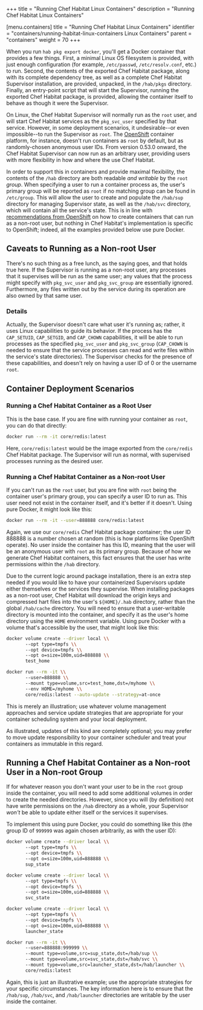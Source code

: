 +++
title = "Running Chef Habitat Linux Containers"
description = "Running Chef Habitat Linux Containers"


[menu.containers]
    title = "Running Chef Habitat Linux Containers"
    identifier = "containers/running-habitat-linux-containers Linux Containers"
    parent = "containers"
    weight = 70
+++

When you run `hab pkg export docker`, you'll get a Docker container that provides a few things. First, a minimal Linux OS filesystem is provided, with just enough configuration (for example, `/etc/passwd`, `/etc/resolv.conf`, etc.) to run. Second, the contents of the exported Chef Habitat package, along with its complete dependency tree, as well as a complete Chef Habitat Supervisor installation, are provided, unpacked, in the `/hab/pkgs` directory. Finally, an entry-point script that will start the Supervisor, running the exported Chef Habitat package, is provided, allowing the container itself to behave as though it were the Supervisor.

On Linux, the Chef Habitat Supervisor will normally run as the `root` user, and will start Chef Habitat services as the `pkg_svc_user` specified by that service. However, in some deployment scenarios, it undesirable--or even impossible--to run the Supervisor as `root`. The [OpenShift](https://www.openshift.com/) container platform, for instance, doesn't run containers as `root` by default, but as randomly-chosen anonymous user IDs. From version 0.53.0 onward, the Chef Habitat Supervisor can now run as an arbitrary user, providing users with more flexibility in how and where the use Chef Habitat.

In order to support this in containers and provide maximal flexibility, the contents of the `/hab` directory are both readable _and writable_ by the `root` _group_. When specifying a user to run a container process as, the user's primary group will be reported as `root` if no matching group can be found in `/etc/group`. This will allow the user to create and populate the `/hab/sup` directory for managing Supervisor state, as well as the `/hab/svc` directory, which will contain all the service's state. This is in line with [recommendations from OpenShift](https://docs.openshift.com/container-platform/4.9/openshift_images/create-images.html#images-test-s21-using-openshift-for-building-the-image_create-images) on how to create containers that can run as a non-root user, but nothing in Chef Habitat's implementation is specific to OpenShift; indeed, all the examples provided below use pure Docker.

## Caveats to Running as a Non-root User

There's no such thing as a free lunch, as the saying goes, and that holds true here. If the Supervisor is running as a non-root user, any processes that it supervises will be run as the same user; any values that the process might specify with `pkg_svc_user` and `pkg_svc_group` are essentially ignored. Furthermore, any files written out by the service during its operation are also owned by that same user.

### Details

Actually, the Supervisor doesn't care what user it's running as; rather, it uses Linux capabilities to guide its behavior. If the process has the `CAP_SETUID`, `CAP_SETGID`, and `CAP_CHOWN` capabilities, it will be able to run processes as the specified `pkg_svc_user` and `pkg_svc_group` (`CAP_CHOWN` is needed to ensure that the service processes can read and write files within the service's state directories). The Supervisor checks for the presence of these capabilities, and doesn't rely on having a user ID of 0 or the username `root`.

## Container Deployment Scenarios

### Running a Chef Habitat Container as a Root User

This is the base case. If you are fine with running your container as `root`, you can do that directly:

```sh
docker run --rm -it core/redis:latest
```

Here, `core/redis:latest` would be the image exported from the `core/redis` Chef Habitat package. The Supervisor will run as normal, with supervised processes running as the desired user.

### Running a Chef Habitat Container as a Non-root User

If you can't run as the `root` user, but you are fine with `root` being the container user's primary group, you can specify a user ID to run as. This user need not exist in the container itself, and it's better if it doesn't. Using pure Docker, it might look like this:

```sh
docker run --rm -it --user=888888 core/redis:latest
```

Again, we use our `core/redis` Chef Habitat package container; the user ID 888888 is a number chosen at random (this is how platforms like OpenShift operate). No user inside the container has this ID, meaning that the user will be an anonymous user with `root` as its primary group. Because of how we generate Chef Habitat containers, this fact ensures that the user has write permissions within the `/hab` directory.

Due to the current logic around package installation, there is an extra step needed if you would like to have your containerized Supervisors update either themselves or the services they supervise. When installing packages as a non-root user, Chef Habitat will download the origin keys and compressed hart files into the user's `${HOME}/.hab` directory, rather than the global `/hab/cache` directory. You will need to ensure that a user-writable directory is mounted into the container, and specify it as the user's home directory using the `HOME` environment variable. Using pure Docker with a volume that's accessible by the user, that might look like this:

```sh
docker volume create --driver local \\
       --opt type=tmpfs \\
       --opt device=tmpfs \\
       --opt o=size=100m,uid=888888 \\
       test_home

docker run --rm -it \\
       --user=888888 \\
       --mount type=volume,src=test_home,dst=/myhome \\
       --env HOME=/myhome \\
       core/redis:latest --auto-update --strategy=at-once
```

This is merely an illustration; use whatever volume management approaches and service update strategies that are appropriate for your container scheduling system and your local deployment.

As illustrated, updates of this kind are completely optional; you may prefer to move update responsibility to your container scheduler and treat your containers as immutable in this regard.

## Running a Chef Habitat Container as a Non-root User in a Non-root Group

If for whatever reason you don't want your user to be in the `root` group inside the container, you will need to add some additional volumes in order to create the needed directories. However, since you will (by definition) not have write permissions on the `/hab` directory as a whole, your Supervisor _won't_ be able to update either itself or the services it supervises.

To implement this using pure Docker, you could do something like this (the group ID of `999999` was again chosen arbitrarily, as with the user ID):

```sh
docker volume create --driver local \\
       --opt type=tmpfs \\
       --opt device=tmpfs \\
       --opt o=size=100m,uid=888888 \\
       sup_state

docker volume create --driver local \\
       --opt type=tmpfs \\
       --opt device=tmpfs \\
       --opt o=size=100m,uid=888888 \\
       svc_state

docker volume create --driver local \\
       --opt type=tmpfs \\
       --opt device=tmpfs \\
       --opt o=size=100m,uid=888888 \\
       launcher_state

docker run --rm -it \\
       --user=888888:999999 \\
       --mount type=volume,src=sup_state,dst=/hab/sup \\
       --mount type=volume,src=svc_state,dst=/hab/svc \\
       --mount type=volume,src=launcher_state,dst=/hab/launcher \\
       core/redis:latest
```

Again, this is just an illustrative example; use the appropriate strategies for your specific circumstances. The key information here is to ensure that the `/hab/sup`, `/hab/svc`, and `/hab/launcher` directories are writable by the user inside the container.

